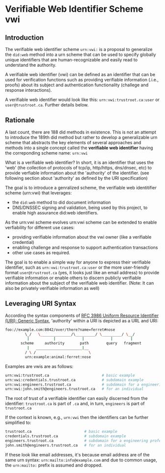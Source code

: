 # Verifiable Web Identifier Scheme vwi

## Introduction

The verifiable web identifier scheme ```urn:vwi:``` is a proposal to generalize the ```did:web``` method into a urn scheme that can be used to specify globally unique identifiers that are human-recognizable and easily read to understand the authority. 

A verifiable web identifier (vwi) can be defined as an identifier that can be used for verification functions such as providing verifiable information (.i.e., proofs) about its subject and authentication functionality (challege and response interactions).

A verifiable web identifier would look like this: ```urn:vwi:trustroot.ca:user``` or ```user@trustroot.ca```. Further details below.

## Rationale

A last count, there are 188 did methods in existence. This is not an attempt to introduce the 189th did method but rather to develop a generalizable urn scheme that abstracts the key elements of several approaches and methods into a single concept called the **verifiable web identifier** having the correponding scheme name: ```urn:vwi```

What is a verifiable web identifier? In short, it is an identifier that uses the 'web' (the collection of protocols of tcp/ip, http/https, dns/dnsec, etc) to provide verfiable information about the 'authority' of the identifier. (see following section about 'authority' as defined by the URI specification)

The goal is to introduce a genralized scheme, the verifiable web identitifier scheme (urn:vwi) that leverages:

- the ```did:web``` method to did document information
- DNS/DNSSEC signing and validation, being used by this project, to enable high assurance did:web identifiers.

As the urn:vwi scheme evolves  urn:vwi scheme can be extended to enable verfiability for different use cases:

- providing verifiable information about the vwi owner (like a verifiable credential)
- enabling challenge and response to support authentication transactions
- other use cases as required.

The goal is to enable a simple way for anyone to express their verifiable identifier, such as ```urn:vwi:trustroot.ca:user``` or the more user-friendly format ```user@trustroot.ca``` (yes, it looks just like an email address) to provide verifiable information or enable others to discern publicly verifiable information about the subject of the verifiable web identifier. (Note: It can also be privately verifiable information as well)

## Leveraging URI Syntax

According the syntax components of [RFC 3986 Uniform Resource Identifier (URI): Generic Syntax](https://datatracker.ietf.org/doc/html/rfc3986), 'authority' within a URI is depicted as a URL and URI:

```bash
foo://example.com:8042/over/there?name=ferret#nose
         \_/   \______________/\_________/ \_________/ \__/
          |           |            |            |        |
       scheme     authority       path        query   fragment
          |   _____________________|__
         / \ /                        \
         urn:example:animal:ferret:nose

```

Examples are vwis are as follows:

```bash
urn:vwi:trustroot.ca                        # basic example
urn:vwi:credentials.trustroot.ca            # subdomain example
urn:vwi:engineers.trustroot.ca              # subdomain for a engineering professional assocation
urn:vwi:john.smith@engineers.trustroot.ca   # for an individual
```

The root of trust of a verifiable identifier can easily discerned from the identifier: ```trustroot.ca``` is part of ```.ca``` and, in turn, ```engineers``` is part of ```trustroot.ca```


If the context is known, e.g., ```urn:vwi``` then the identifiers can be further simplified to:

```bash
trustroot.ca                        # basic example
credentials.trustroot.ca            # subdomain example
engineers.trustroot.ca              # subdomain for a engineering professional assocation
john.smith@engineers.trustroot.ca   # for an individual
```

If these look like email addresses, it's because email address are of the same urn syntax: ```urn:mailto:info@example.com``` and due to common usage, the ```urn:mailto:``` prefix is assumed and dropped.



